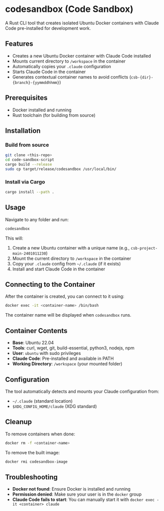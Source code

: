 # codesandbox (Code Sandbox)

A Rust CLI tool that creates isolated Ubuntu Docker containers with Claude Code pre-installed for development work.

## Features

-   Creates a new Ubuntu Docker container with Claude Code installed
-   Mounts current directory to `/workspace` in the container
-   Automatically copies your `.claude` configuration
-   Starts Claude Code in the container
-   Generates contextual container names to avoid conflicts (`csb-{dir}-{branch}-{yymmddhhmm}`)

## Prerequisites

-   Docker installed and running
-   Rust toolchain (for building from source)

## Installation

### Build from source

```bash
git clone <this-repo>
cd code-sandbox-script
cargo build --release
sudo cp target/release/codesandbox /usr/local/bin/
```

### Install via Cargo

```bash
cargo install --path .
```

## Usage

Navigate to any folder and run:

```bash
codesandbox
```

This will:

1. Create a new Ubuntu container with a unique name (e.g., `csb-project-main-2401011230`)
2. Mount the current directory to `/workspace` in the container
3. Copy your `.claude` config from `~/.claude` (if it exists)
4. Install and start Claude Code in the container

## Connecting to the Container

After the container is created, you can connect to it using:

```bash
docker exec -it <container-name> /bin/bash
```

The container name will be displayed when `codesandbox` runs.

## Container Contents

-   **Base**: Ubuntu 22.04
-   **Tools**: curl, wget, git, build-essential, python3, nodejs, npm
-   **User**: `ubuntu` with sudo privileges
-   **Claude Code**: Pre-installed and available in PATH
-   **Working Directory**: `/workspace` (your mounted folder)

## Configuration

The tool automatically detects and mounts your Claude configuration from:

-   `~/.claude` (standard location)
-   `$XDG_CONFIG_HOME/claude` (XDG standard)

## Cleanup

To remove containers when done:

```bash
docker rm -f <container-name>
```

To remove the built image:

```bash
docker rmi codesandbox-image
```

## Troubleshooting

-   **Docker not found**: Ensure Docker is installed and running
-   **Permission denied**: Make sure your user is in the `docker` group
-   **Claude Code fails to start**: You can manually start it with `docker exec -it <container> claude`
